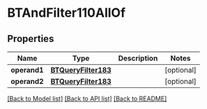 # BTAndFilter110AllOf

## Properties
Name | Type | Description | Notes
------------ | ------------- | ------------- | -------------
**operand1** | [**BTQueryFilter183**](BTQueryFilter183.md) |  | [optional] 
**operand2** | [**BTQueryFilter183**](BTQueryFilter183.md) |  | [optional] 

[[Back to Model list]](../README.md#documentation-for-models) [[Back to API list]](../README.md#documentation-for-api-endpoints) [[Back to README]](../README.md)


